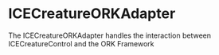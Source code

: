 # ICECreatureORKAdapter
The ICECreatureORKAdapter handles the interaction between ICECreatureControl and the ORK Framework
